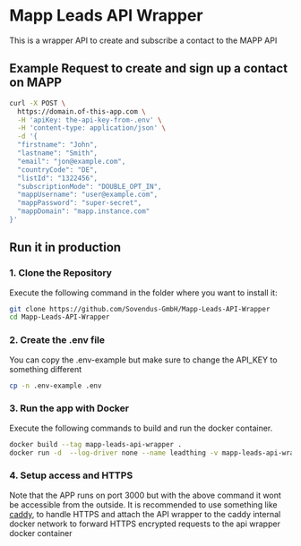 # Mapp Leads API Wrapper

This is a wrapper API to create and subscribe a contact to the MAPP API

## Example Request to create and sign up a contact on MAPP

```bash
curl -X POST \
  https://domain.of-this-app.com \
  -H 'apiKey: the-api-key-from-.env' \
  -H 'content-type: application/json' \
  -d '{
  "firstname": "John",
  "lastname": "Smith",
  "email": "jon@example.com",
  "countryCode": "DE",
  "listId": "1322456",
  "subscriptionMode": "DOUBLE_OPT_IN",
  "mappUsername": "user@example.com",
  "mappPassword": "super-secret",
  "mappDomain": "mapp.instance.com"
}'
```

## Run it in production

### 1. Clone the Repository

Execute the following command in the folder where you want to install it:

```bash
git clone https://github.com/Sovendus-GmbH/Mapp-Leads-API-Wrapper
cd Mapp-Leads-API-Wrapper
```

### 2. Create the .env file

You can copy the .env-example but make sure to change the API_KEY to something different

```bash
cp -n .env-example .env
```

### 3. Run the app with Docker

Execute the following commands to build and run the docker container.

```bash
docker build --tag mapp-leads-api-wrapper .
docker run -d  --log-driver none --name leadthing -v mapp-leads-api-wrapper
```

### 4. Setup access and HTTPS

Note that the APP runs on port 3000 but with the above command it wont be accessible from the outside.
It is recommended to use something like [caddy](https://caddyserver.com/docs/automatic-https), to handle HTTPS and attach the API wrapper to the caddy internal docker network to forward HTTPS encrypted requests to the api wrapper docker container
